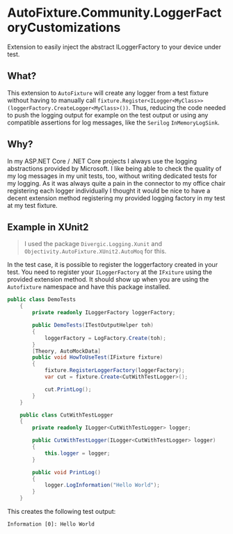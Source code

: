 # AutoFixture.Community.LoggerFactoryCustomizations

Extension to easily inject the abstract ILoggerFactory to your device under test.

## What?

This extension to `AutoFixture` will create any logger from a test fixture without having to manually call `fixture.Register<ILogger<MyClass>>(loggerFactory.CreateLogger<MyClass>())`. Thus, reducing the code needed to push the logging output for example on the test output or using any compatible assertions for log messages, like the `Serilog` `InMemoryLogSink`.

## Why?

In my ASP.NET Core / .NET Core projects I always use the logging abstractions provided by Microsoft. I like being able to check the quality of my log messages in my unit tests, too, without writing dedicated tests for my logging. As it was always quite a pain in the connector to my office chair registering each logger individually I thought it would be nice to have a decent extension method registering my provided logging factory in my test at my test fixture.

## Example in XUnit2

> I used the package `Divergic.Logging.Xunit` and `Objectivity.AutoFixture.XUnit2.AutoMoq` for this.

In the test case, it is possible to register the loggerfactory created in your test. You need to register your `ILoggerFactory` at the `IFxiture` using the provided extension method. It should show up when you are using the `Autofixture` namespace and have this package installed.

```csharp
public class DemoTests
    {
        private readonly ILoggerFactory loggerFactory;

        public DemoTests(ITestOutputHelper toh)
        {
            loggerFactory = LogFactory.Create(toh);
        }
        [Theory, AutoMockData]
        public void HowToUseTest(IFixture fixture)
        {
            fixture.RegisterLoggerFactory(loggerFactory);
            var cut = fixture.Create<CutWithTestLogger>();

            cut.PrintLog();
        }
    }

    public class CutWithTestLogger
    {
        private readonly ILogger<CutWithTestLogger> logger;

        public CutWithTestLogger(ILogger<CutWithTestLogger> logger)
        {
            this.logger = logger;
        }

        public void PrintLog()
        {
            logger.LogInformation("Hello World");
        }
    }
```

This creates the following test output:

```
Information [0]: Hello World
```
